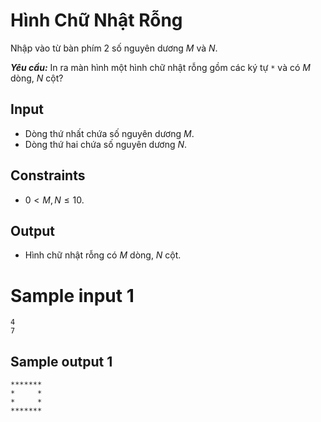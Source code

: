 # Hình Chữ Nhật Rỗng

Nhập vào từ bàn phím $2$ số nguyên dương $M$ và $N$. 

***Yêu cầu:*** In ra màn hình một hình chữ nhật rỗng gồm các ký tự `*` và có $M$ dòng, $N$ cột?

## Input

- Dòng thứ nhất chứa số nguyên dương $M$.
- Dòng thứ hai chứa số nguyên dương $N$.

## Constraints

- $0 < M, N \leq 10$.

## Output

- Hình chữ nhật rỗng có $M$ dòng, $N$ cột.

# Sample input 1

```
4
7
```

## Sample output 1

```
*******
*     *
*     *
*******
```